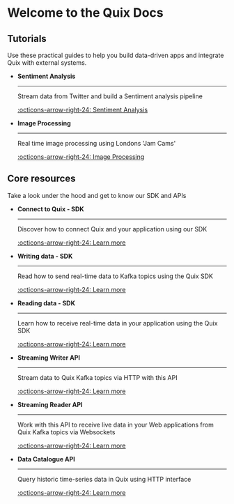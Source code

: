 # Welcome to the Quix Docs

## Tutorials
 
Use these practical guides to help you build data-driven apps and integrate Quix with external systems.

<div class="grid cards" markdown>

-   __Sentiment Analysis__

    ---
    
    Stream data from Twitter and build a Sentiment analysis pipeline

    [:octicons-arrow-right-24: Sentiment Analysis](/platform/tutorials/SentimentAnalysis/)
    
    
-   __Image Processing__

    ---
    
    Real time image processing using Londons 'Jam Cams'

    [:octicons-arrow-right-24: Image Processing](/platform/tutorials/ImageProcessing/)

</div>

## Core resources

Take a look under the hood and get to know our SDK and APIs

<div class="grid cards" markdown>

-  __Connect to Quix - SDK__

    ---

    Discover how to connect Quix and your application using our SDK

    [:octicons-arrow-right-24: Learn more](/sdk/connect/)

-   __Writing data - SDK__

    ---

    Read how to send real-time data to Kafka topics using the Quix SDK

    [:octicons-arrow-right-24: Learn more](/sdk/write/)

-   __Reading data - SDK__

    ---

    Learn how to receive real-time data in your application using the Quix SDK

    [:octicons-arrow-right-24: Learn more](/sdk/read/)

-   __Streaming Writer API__

    ---

    Stream data to Quix Kafka topics via HTTP with this API

    [:octicons-arrow-right-24: Learn more](/apis/streaming-writer-api/intro//)

-   __Streaming Reader API__

    ---

    Work with this API to receive live data in your Web applications from Quix Kafka topics via Websockets

    [:octicons-arrow-right-24: Learn more](/apis/streaming-reader-api/intro/)

-   __Data Catalogue API__

    ---

    Query historic time-series data in Quix using HTTP interface

    [:octicons-arrow-right-24: Learn more](/apis/data-catalogue-api/intro/)


</div>

